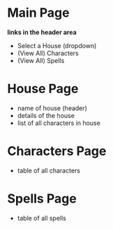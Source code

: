# Main Page

**links in the header area**
- Select a House (dropdown)
- (View All) Characters
- (View All) Spells

# House Page

- name of house (header)
- details of the house 
- list of all characters in house 

# Characters Page

- table of all characters 

# Spells Page

- table of all spells



